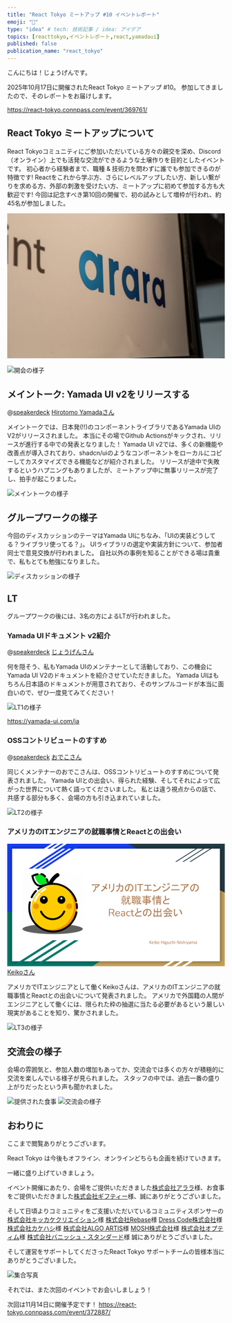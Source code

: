 ```yaml
---
title: "React Tokyo ミートアップ #10 イベントレポート"
emoji: "🎉"
type: "idea" # tech: 技術記事 / idea: アイデア
topics: [reacttokyo,イベントレポート,react,yamadaui]
published: false
publication_name: "react_tokyo"
---
```


こんにちは！じょうげんです。

2025年10月17日に開催されたReact Tokyo ミートアップ #10。
参加してきましたので、そのレポートをお届けします。

https://react-tokyo.connpass.com/event/369761/

## React Tokyo ミートアップについて

React Tokyoコミュニティにご参加いただいている方々の親交を深め、Discord（オンライン）上でも活発な交流ができるような土壌作りを目的としたイベントです。
初心者から経験者まで、職種 & 技術力を問わずに誰でも参加できるのが特徴です!
Reactをこれから学ぶ方、さらにレベルアップしたい方、新しい繋がりを求める方、外部の刺激を受けたい方、ミートアップに初めて参加する方も大歓迎です!
今回は記念すべき第10回の開催で、初の試みとして増枠が行われ、約45名が参加しました。

![会場の様子](/images/react-tokyo-meetup10/venue.jpg)

![開会の様子](/images/react-tokyo-meetup10/opening.jpg)

## メイントーク: Yamada UI v2をリリースする

@[speakerdeck](266905c2a81743d7989f1efe07d82720)
[Hirotomo Yamadaさん](https://github.com/hirotomoyamada)

メイントークでは、日本発(!!)のコンポーネントライブラリであるYamada UIのV2がリリースされました。
本当にその場でGithub Actionsがキックされ、リリースが進行する中での発表となりました！
Yamada UI v2では、多くの新機能や改善点が導入されており、shadcn/uiのようなコンポーネントをローカルにコピーしてカスタマイズできる機能などが紹介されました。
リリースが途中で失敗するというハプニングもありましたが、ミートアップ中に無事リリースが完了し、拍手が起こりました。

![メイントークの様子](/images/react-tokyo-meetup10/main-talk.jpg)

## グループワークの様子

今回のディスカッションのテーマはYamada UIにちなみ、「UIの実装どうしてる？ライブラリ使ってる？」。
UIライブラリの選定や実装方針について、参加者同士で意見交換が行われました。
自社以外の事例を知ることができる場は貴重で、私もとても勉強になりました。

![ディスカッションの様子](/images/react-tokyo-meetup10/discussion.jpg)

## LT

グループワークの後には、3名の方によるLTが行われました。

### Yamada UIドキュメント v2紹介

@[speakerdeck](abf3f02ef79b448f9ed8a4a44f5299e2)
[じょうげんさん](https://zenn.dev/bmthd)

何を隠そう、私もYamada UIのメンテナーとして活動しており、この機会にYamada UI V2のドキュメントを紹介させていただきました。
Yamada UIはもちろん日本語のドキュメントが用意されており、そのサンプルコードが本当に面白いので、ぜひ一度見てみてください！

![LT1の様子](/images/react-tokyo-meetup10/lt1.jpg)

https://yamada-ui.com/ja

### OSSコントリビュートのすすめ

@[speakerdeck](13eadf3d790d4daeb775a25558a413a9)
[おでこさん](https://x.com/odendayoko)

同じくメンテナーのおでこさんは、OSSコントリビュートのすすめについて発表されました。
Yamada UIとの出会い、得られた経験、そしてそれによって広がった世界について熱く語ってくださいました。
私とは違う視点からの話で、共感する部分も多く、会場の方も引き込まれていました。

![LT2の様子](/images/react-tokyo-meetup10/lt2.jpg)

### アメリカのITエンジニアの就職事情とReactとの出会い

![Keikoさんのスライド](/images/react-tokyo-meetup10/ReactTokyo_LT_Keiko.png)
[Keikoさん](https://github.com/kkoisland)

アメリカでITエンジニアとして働くKeikoさんは、アメリカのITエンジニアの就職事情とReactとの出会いについて発表されました。
アメリカで外国籍の人間がエンジニアとして働くには、限られた枠の抽選に当たる必要があるという厳しい現実があることを知り、驚かされました。

![LT3の様子](/images/react-tokyo-meetup10/lt3.jpg)

## 交流会の様子

会場の雰囲気と、参加人数の増加もあってか、交流会では多くの方々が積極的に交流を楽しんでいる様子が見られました。
スタッフの中では、過去一番の盛り上がりだったという声も聞かれました。

![提供された食事](/images/react-tokyo-meetup10/food.jpg)
![交流会の様子](/images/react-tokyo-meetup10/freetalk.jpg)

## おわりに

ここまで閲覧ありがとうございます。

React Tokyo は今後もオフライン、オンラインどちらも企画を続けていきます。

一緒に盛り上げていきましょう。

イベント開催にあたり、会場をご提供いただきました[株式会社アララ](https://www.arara.com/)様、お食事をご提供いただきました[株式会社ギフティー](https://giftee.co.jp/)様、誠にありがとうございました。
<!-- textlint-disable ja-technical-writing/sentence-length -->
そして日頃よりコミュニティをご支援いただいているコミュニティスポンサーの
[株式会社キッカケクリエイション](https://kikkakecreation.com/)様
[株式会社Rebase](https://www.rebase.co.jp/)様
[Dress Code株式会社](https://www.dress-code.com/ja)様
[株式会社カケハシ](https://www.kakehashi.life/)様
[株式会社ALGO ARTIS](https://www.algo-artis.com/)様
[MOSH株式会社](https://corp.mosh.jp/)様
[株式会社オプティム](https://www.optim.co.jp/)様
[株式会社バニッシュ・スタンダード](https://www.v-standard.com/)様
誠にありがとうございました。
<!-- textlint-enable ja-technical-writing/sentence-length -->

そして運営をサポートしてくださったReact Tokyo サポートチームの皆様本当にありがとうございました。

![集合写真](/images/react-tokyo-meetup10/group-photo.jpg)

それでは、また次回のイベントでお会いしましょう！

次回は11月14日に開催予定です！
https://react-tokyo.connpass.com/event/372887/
